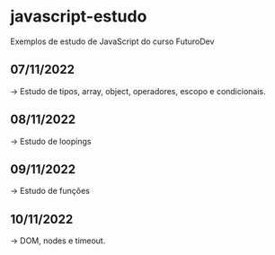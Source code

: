 # javascript-estudo
Exemplos de estudo de JavaScript do curso FuturoDev

## 07/11/2022
-> Estudo de tipos, array, object, operadores, escopo e condicionais. 

## 08/11/2022
-> Estudo de loopings 

## 09/11/2022
-> Estudo de funções 

## 10/11/2022
-> DOM, nodes e timeout. 
